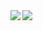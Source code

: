 <a href="https://github.com/Joseph-Rance">
  <img align="left" src="https://github-readme-stats.vercel.app/api/top-langs/?username=Joseph-Rance&theme=github_dark&hide=html" />
</a>
<a href="https://github.com/Joseph-Rance">
  <img align="left" src="https://github-readme-stats.vercel.app/api?username=Joseph-Rance&count_private=true&theme=github_dark&show_icons=true&hide=stars&include_all_commits=true" />
</a>
